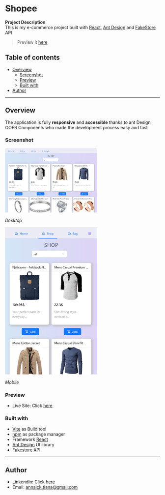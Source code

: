 # Shopee 
**Project Description**   
This is my e-commerce project built with [React](https://reactjs.org/), [Ant Design](https://ant.design) and [FakeStore](https://fakestoreapi.com) API
  
>  Preview it [here](https://Annaick.github.io/Shopee)
  
## Table of contents 
- [Overview](#overview)
    - [Screenshot](#screenshot)
    - [Preview](#preview)
    - [Built with](#built-with)
- [Author](#author)
----  
## Overview  
The application is fully **responsive** and **accessible** thanks to ant Design OOFB Components who made the development process easy and fast
### Screenshot
<img src='public/desktop-pic.png' alt='desktop' width='300px' />

*Desktop*  


<img src='public/mobile-pic.png' alt='desktop' width='300px' />

*Mobile* 

### Preview
- Live Site: Click [here](https://Annaick.github.io/Shopee)  

###  Built with
- [Vite](https://vitejs.dev) as Build tool
- [npm](https://npmjs.com) as package manager
- Framework [React](https://reacjs.org)
- [Ant Design](https://ant.design) UI library
- [Fakestore API](https://fakestoreapi.com)
----
## Author
- LinkendIn: Click [here](https://www.linkedin.com/in/tiana-anna%C3%AFck-b21914285?utm_source=share&utm_campaign=share_via&utm_content=profile&utm_medium=android_app
)
- Email: annaick.tiana@gmail.com
